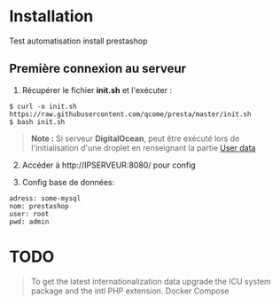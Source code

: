 # Installation

Test automatisation install prestashop

## Première connexion au serveur

 1. Récupérer le fichier **init.sh** et l'exécuter :
 
```console
$ curl -o init.sh https://raw.githubusercontent.com/qcome/presta/master/init.sh
$ bash init.sh
```

> **Note :** Si serveur **DigitalOcean**, peut être exécuté lors de l'initialisation d'une droplet en renseignant la partie [User data](https://www.digitalocean.com/docs/droplets/how-to/provide-user-data/#how-to-provide-user-data)

 2. Accéder à http://IPSERVEUR:8080/ pour config
 
 3. Config base de données:
 
```
adress: some-mysql
nom: prestashop
user: root
pwd: admin

```

# TODO
 
 > To get the latest internationalization data upgrade the ICU system package and the intl PHP extension.
 > Docker Compose
